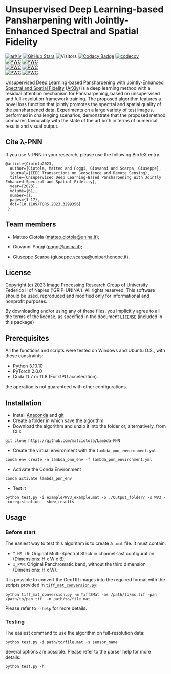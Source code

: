# Unsupervised Deep Learning-based Pansharpening with Jointly-Enhanced Spectral and Spatial Fidelity

[![arXiv](https://img.shields.io/badge/arXiv-Paper-<COLOR>.svg)](https://arxiv.org/abs/2307.14403)
[![GitHub Stars](https://img.shields.io/github/stars/matciotola/Lambda-PNN?style=social)](https://github.com/matciotola/Lambda-PNN)
![Visitors](https://img.shields.io/endpoint?url=https%3A%2F%2Fhits.dwyl.com%2Fmatciotola%2FLambda-PNN.json\&style=flat\&label=hits\&color=blue)
[![Codacy Badge](https://app.codacy.com/project/badge/Grade/fca77356704048f6a47841f73e8c97db)](https://app.codacy.com/gh/matciotola/Lambda-PNN/dashboard?utm_source=gh&utm_medium=referral&utm_content=&utm_campaign=Badge_grade)
[![codecov](https://codecov.io/github/matciotola/Lambda-PNN/graph/badge.svg?token=28AINVS2EK)](https://codecov.io/github/matciotola/Lambda-PNN)\
[![PWC](https://img.shields.io/endpoint.svg?url=https://paperswithcode.com/badge/unsupervised-deep-learning-based/pansharpening-on-worldview-3-pairmax)](https://paperswithcode.com/sota/pansharpening-on-worldview-3-pairmax?p=unsupervised-deep-learning-based)
[![PWC](https://img.shields.io/endpoint.svg?url=https://paperswithcode.com/badge/unsupervised-deep-learning-based/pansharpening-on-worldview-3-adelaide)](https://paperswithcode.com/sota/pansharpening-on-worldview-3-adelaide?p=unsupervised-deep-learning-based)\
[![PWC](https://img.shields.io/endpoint.svg?url=https://paperswithcode.com/badge/unsupervised-deep-learning-based/pansharpening-on-worldview-2-pairmax)](https://paperswithcode.com/sota/pansharpening-on-worldview-2-pairmax?p=unsupervised-deep-learning-based)
[![PWC](https://img.shields.io/endpoint.svg?url=https://paperswithcode.com/badge/unsupervised-deep-learning-based/pansharpening-on-worldview-2-washington)](https://paperswithcode.com/sota/pansharpening-on-worldview-2-washington?p=unsupervised-deep-learning-based)\
[![PWC](https://img.shields.io/endpoint.svg?url=https://paperswithcode.com/badge/unsupervised-deep-learning-based/pansharpening-on-geoeye-1-pairmax)](https://paperswithcode.com/sota/pansharpening-on-geoeye-1-pairmax?p=unsupervised-deep-learning-based)
[![PWC](https://img.shields.io/endpoint.svg?url=https://paperswithcode.com/badge/unsupervised-deep-learning-based/pansharpening-on-geoeye-1-genoa)](https://paperswithcode.com/sota/pansharpening-on-geoeye-1-genoa?p=unsupervised-deep-learning-based)


[Unsupervised Deep Learning-based Pansharpening with Jointly-Enhanced Spectral and Spatial Fidelity](https://ieeexplore.ieee.org/document/10198408) ([ArXiv](https://arxiv.org/abs/2307.14403)) is
a deep learning method with a residual attention mechanism for Pansharpening, based on unsupervised and full-resolution framework training.
The proposed algorithm features a novel loss function that jointly promotes the spectral and spatial quality of the pansharpened data.
Experiments on a large variety of test images, performed in challenging scenarios,
demonstrate that the proposed method compares favourably with the state of the art both in terms of numerical results and visual output.

## Cite λ-PNN

If you use λ-PNN in your research, please use the following BibTeX entry.

    @article{Ciotola2023,
      author={Ciotola, Matteo and Poggi, Giovanni and Scarpa, Giuseppe},
      journal={IEEE Transactions on Geoscience and Remote Sensing}, 
      title={Unsupervised Deep Learning-Based Pansharpening With Jointly Enhanced Spectral and Spatial Fidelity}, 
      year={2023},
      volume={61},
      number={},
      pages={1-17},
      doi={10.1109/TGRS.2023.3299356}
     }

## Team members

*   Matteo Ciotola (matteo.ciotola@unina.it);

*   Giovanni Poggi   (poggi@unina.it);

*   Giuseppe Scarpa  (giuseppe.scarpa@uniparthenope.it).

## License

Copyright (c) 2023 Image Processing Research Group of University Federico II of Naples ('GRIP-UNINA').
All rights reserved.
This software should be used, reproduced and modified only for informational and nonprofit purposes.

By downloading and/or using any of these files, you implicitly agree to all the
terms of the license, as specified in the document [`LICENSE`](https://github.com/matciotola/Lambda-PNN/LICENSE.txt)
(included in this package)

## Prerequisites

All the functions and scripts were tested on Windows and Ubuntu O.S., with these constraints:

*   Python 3.10.10
*   PyTorch 2.0.0
*   Cuda 11.7 or 11.8 (For GPU acceleration).

the operation is not guaranteed with other configurations.

## Installation

*   Install [Anaconda](https://www.anaconda.com/products/individual) and [git](https://git-scm.com/downloads)
*   Create a folder in which save the algorithm
*   Download the algorithm and unzip it into the folder or, alternatively, from CLI:

<!---->

    git clone https://github.com/matciotola/Lambda-PNN

*   Create the virtual environment with the `lambda_pnn_environment.yml`

<!---->

    conda env create -n lambda_pnn_env -f lambda_pnn_environment.yml

*   Activate the Conda Environment

<!---->

    conda activate lambda_pnn_env

*   Test it

<!---->

    python test.py -i example/WV3_example.mat -o ./Output_folder/ -s WV3 --coregistration --show_results 

## Usage

### Before start

The easiest way to test this algorithm is to create a `.mat` file. It must contain:

*   `I_MS_LR`: Original Multi-Spectral Stack in channel-last configuration (Dimensions: H x W x B);
*   `I_PAN`: Original Panchromatic band, without the third dimension (Dimensions: H x W).

It is possible to convert the GeoTIff images into the required format with the scripts provided in [`tiff_mat_conversion.py`](https://github.com/matciotola/Lambda-PNN/blob/master/tiff_mat_conversion.py):

    python tiff_mat_conversion.py -m Tiff2Mat -ms /path/to/ms.tif -pan /path/to/pan.tif  -o path/to/file.mat

Please refer to `--help` for more details.

### Testing

The easiest command to use the algorithm on full-resolution data:

    python test.py -i path/to/file.mat -s sensor_name

Several options are possible. Please refer to the parser help for more details:

    python test.py -h
